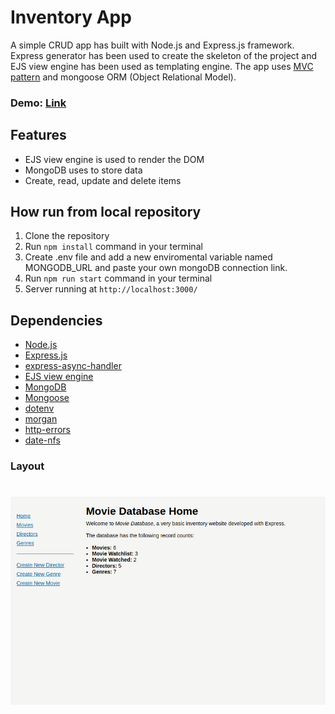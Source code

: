 # **Inventory App**

A simple CRUD app has built with Node.js and Express.js framework. Express generator has been used to create the skeleton of the project and EJS view engine has been used as templating engine. The app uses [MVC pattern](https://developer.mozilla.org/en-US/docs/Glossary/MVC) and mongoose ORM (Object Relational Model).

### Demo: [Link]()

## Features

-   EJS view engine is used to render the DOM
-   MongoDB uses to store data
-   Create, read, update and delete items

## How run from local repository

1. Clone the repository
2. Run `npm install` command in your terminal
3. Create .env file and add a new enviromental variable named MONGODB_URL and paste your own mongoDB connection link.
4. Run `npm run start` command in your terminal
5. Server running at `http://localhost:3000/`

## Dependencies

-   [Node.js](https://nodejs.org/en)
-   [Express.js](https://expressjs.com/)
-   [express-async-handler](https://www.npmjs.com/package/express-async-handler/)
-   [EJS view engine](https://ejs.co/)
-   [MongoDB](https://www.mongodb.com/)
-   [Mongoose](https://mongoosejs.com/)
-   [dotenv](https://www.npmjs.com/package/dotenv)
-   [morgan](https://www.npmjs.com/package/morgan)
-   [http-errors](https://www.npmjs.com/package/http-errors)
-   [date-nfs](https://date-fns.org/)

### Layout

# ![layout picture](https://github.com/ev0clu/express-inventory-app/blob/main/layout.png?raw=true)
